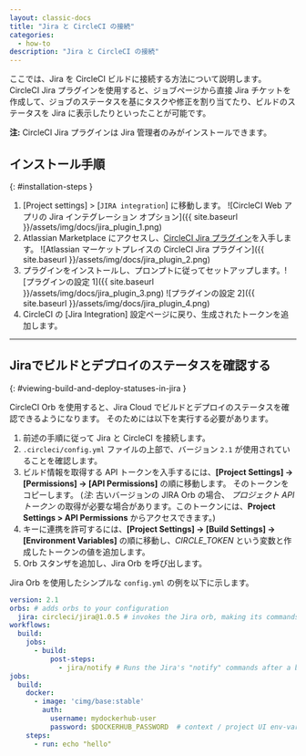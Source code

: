 ```yaml
---
layout: classic-docs
title: "Jira と CircleCI の接続"
categories:
  - how-to
description: "Jira と CircleCI の接続"
---
```


ここでは、Jira を CircleCI ビルドに接続する方法について説明します。 CircleCI Jira プラグインを使用すると、ジョブページから直接 Jira チケットを作成して、ジョブのステータスを基にタスクや修正を割り当てたり、ビルドのステータスを Jira に表示したりといったことが可能です。

**注:** CircleCI Jira プラグインは Jira 管理者のみがインストールできます。

## インストール手順
{: #installation-steps }

1. [Project settings] > [`JIRA integration`] に移動します。 ![CircleCI Web アプリの Jira インテグレーション オプション]({{ site.baseurl }}/assets/img/docs/jira_plugin_1.png)
2. Atlassian Marketplace にアクセスし、[CircleCI Jira プラグイン](https://marketplace.atlassian.com/apps/1215946/circleci-for-jira?hosting=cloud&tab=overview)を入手します。 ![Atlassian マーケットプレイスの CircleCI Jira プラグイン]({{ site.baseurl }}/assets/img/docs/jira_plugin_2.png)
3. プラグインをインストールし、プロンプトに従ってセットアップします。![プラグインの設定 1]({{ site.baseurl }}/assets/img/docs/jira_plugin_3.png) ![プラグインの設定 2]({{ site.baseurl }}/assets/img/docs/jira_plugin_4.png)
4. CircleCI の [Jira Integration] 設定ページに戻り、生成されたトークンを追加します。

---

## Jiraでビルドとデプロイのステータスを確認する
{: #viewing-build-and-deploy-statuses-in-jira }

CircleCI Orb を使用すると、Jira Cloud でビルドとデプロイのステータスを確認できるようになります。 そのためには以下を実行する必要があります。

1. 前述の手順に従って Jira と CircleCI を接続します。
1. `.circleci/config.yml` ファイルの上部で、バージョン `2.1` が使用されていることを確認します。
1. ビルド情報を取得する API トークンを入手するには、**[Project Settings] -> [Permissions] -> [API Permissions]** の順に移動します。 そのトークンをコピーします。 (*注*: 古いバージョンの JIRA Orb の場合、 _プロジェクト API トークン_ の取得が必要な場合があります。このトークンには、**Project Settings > API Permissions** からアクセスできます。)
1. キーに連携を許可するには、**[Project Settings] -> [Build Settings] -> [Environment Variables]** の順に移動し、*CIRCLE_TOKEN* という変数と作成したトークンの値を追加します。
1. Orb スタンザを追加し、Jira Orb を呼び出します。

Jira Orb を使用したシンプルな `config.yml` の例を以下に示します。


```yaml
version: 2.1
orbs: # adds orbs to your configuration
  jira: circleci/jira@1.0.5 # invokes the Jira orb, making its commands accessible
workflows:
  build:
    jobs:
      - build:
          post-steps:
            - jira/notify # Runs the Jira's "notify" commands after a build has finished its steps.
jobs:
  build:
    docker:
      - image: 'cimg/base:stable'
        auth:
          username: mydockerhub-user
          password: $DOCKERHUB_PASSWORD  # context / project UI env-var reference
    steps:
      - run: echo "hello"
```
